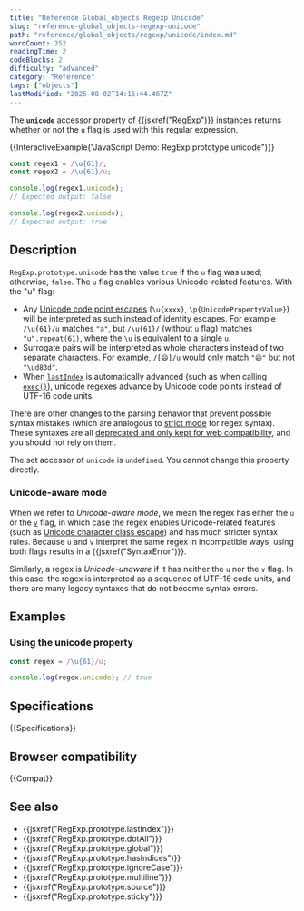 ```yaml
---
title: "Reference Global_objects Regexp Unicode"
slug: "reference-global_objects-regexp-unicode"
path: "reference/global_objects/regexp/unicode/index.md"
wordCount: 352
readingTime: 2
codeBlocks: 2
difficulty: "advanced"
category: "Reference"
tags: ["objects"]
lastModified: "2025-08-02T14:16:44.467Z"
---
```



The **`unicode`** accessor property of {{jsxref("RegExp")}} instances returns whether or not the `u` flag is used with this regular expression.

{{InteractiveExample("JavaScript Demo: RegExp.prototype.unicode")}}

```js interactive-example
const regex1 = /\u{61}/;
const regex2 = /\u{61}/u;

console.log(regex1.unicode);
// Expected output: false

console.log(regex2.unicode);
// Expected output: true
```

## Description

`RegExp.prototype.unicode` has the value `true` if the `u` flag was used; otherwise, `false`. The `u` flag enables various Unicode-related features. With the "u" flag:

- Any [Unicode code point escapes](/en-US/docs/Web/JavaScript/Reference/Regular_expressions/Unicode_character_class_escape) (`\u{xxxx}`, `\p{UnicodePropertyValue}`) will be interpreted as such instead of identity escapes. For example `/\u{61}/u` matches `"a"`, but `/\u{61}/` (without `u` flag) matches `"u".repeat(61)`, where the `\u` is equivalent to a single `u`.
- Surrogate pairs will be interpreted as whole characters instead of two separate characters. For example, `/[😄]/u` would only match `"😄"` but not `"\ud83d"`.
- When [`lastIndex`](/en-US/docs/Web/JavaScript/Reference/Global_Objects/RegExp/lastIndex) is automatically advanced (such as when calling [`exec()`](/en-US/docs/Web/JavaScript/Reference/Global_Objects/RegExp/exec)), unicode regexes advance by Unicode code points instead of UTF-16 code units.

There are other changes to the parsing behavior that prevent possible syntax mistakes (which are analogous to [strict mode](/en-US/docs/Web/JavaScript/Reference/Strict_mode) for regex syntax). These syntaxes are all [deprecated and only kept for web compatibility](/en-US/docs/Web/JavaScript/Reference/Deprecated_and_obsolete_features#regexp), and you should not rely on them.

The set accessor of `unicode` is `undefined`. You cannot change this property directly.

### Unicode-aware mode

When we refer to _Unicode-aware mode_, we mean the regex has either the `u` or the [`v`](/en-US/docs/Web/JavaScript/Reference/Global_Objects/RegExp/unicodeSets) flag, in which case the regex enables Unicode-related features (such as [Unicode character class escape](/en-US/docs/Web/JavaScript/Reference/Regular_expressions/Unicode_character_class_escape)) and has much stricter syntax rules. Because `u` and `v` interpret the same regex in incompatible ways, using both flags results in a {{jsxref("SyntaxError")}}.

Similarly, a regex is _Unicode-unaware_ if it has neither the `u` nor the `v` flag. In this case, the regex is interpreted as a sequence of UTF-16 code units, and there are many legacy syntaxes that do not become syntax errors.

## Examples

### Using the unicode property

```js
const regex = /\u{61}/u;

console.log(regex.unicode); // true
```

## Specifications

{{Specifications}}

## Browser compatibility

{{Compat}}

## See also

- {{jsxref("RegExp.prototype.lastIndex")}}
- {{jsxref("RegExp.prototype.dotAll")}}
- {{jsxref("RegExp.prototype.global")}}
- {{jsxref("RegExp.prototype.hasIndices")}}
- {{jsxref("RegExp.prototype.ignoreCase")}}
- {{jsxref("RegExp.prototype.multiline")}}
- {{jsxref("RegExp.prototype.source")}}
- {{jsxref("RegExp.prototype.sticky")}}
